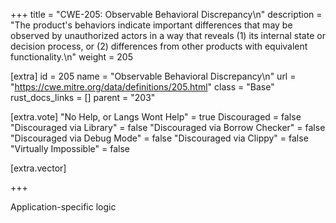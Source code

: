 +++
title = "CWE-205: Observable Behavioral Discrepancy\n"
description = "The product's behaviors indicate important differences that may be observed by unauthorized actors in a way that reveals (1) its internal state or decision process, or (2) differences from other products with equivalent functionality.\n"
weight = 205

[extra]
id = 205
name = "Observable Behavioral Discrepancy\n"
url = "https://cwe.mitre.org/data/definitions/205.html"
class = "Base"
rust_docs_links = []
parent = "203"

[extra.vote]
"No Help, or Langs Wont Help" = true
Discouraged = false
"Discouraged via Library" = false
"Discouraged via Borrow Checker" = false
"Discouraged via Debug Mode" = false
"Discouraged via Clippy" = false
"Virtually Impossible" = false

[extra.vector]

+++

Application-specific logic